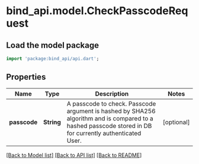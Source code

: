 # bind_api.model.CheckPasscodeRequest

## Load the model package
```dart
import 'package:bind_api/api.dart';
```

## Properties
Name | Type | Description | Notes
------------ | ------------- | ------------- | -------------
**passcode** | **String** | A passcode to check. Passcode argument is hashed by SHA256 algorithm and is compared to a hashed passcode stored in DB for currently authenticated User. | [optional] 

[[Back to Model list]](../README.md#documentation-for-models) [[Back to API list]](../README.md#documentation-for-api-endpoints) [[Back to README]](../README.md)



